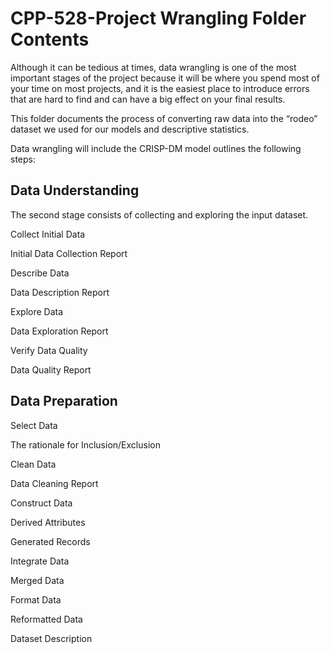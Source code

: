 # CPP-528-Project Wrangling Folder Contents

Although it can be tedious at times, data wrangling is one of the most important stages of the project because it will be where you spend most of your time on most projects, and it is the easiest place to introduce errors that are hard to find and can have a big effect on your final results.

This folder documents the process of converting raw data into the “rodeo” dataset we used for our models and descriptive statistics. 

Data wrangling will include the CRISP-DM model outlines the following steps: 

## Data Understanding

The second stage consists of collecting and exploring the input dataset. 

Collect Initial Data

Initial Data Collection Report

Describe Data

Data Description Report

Explore Data

Data Exploration Report

Verify Data Quality

Data Quality Report

## Data Preparation

Select Data

The rationale for Inclusion/Exclusion

Clean Data

Data Cleaning Report

Construct Data

Derived Attributes

Generated Records

Integrate Data

Merged Data

Format Data

Reformatted Data

Dataset Description




